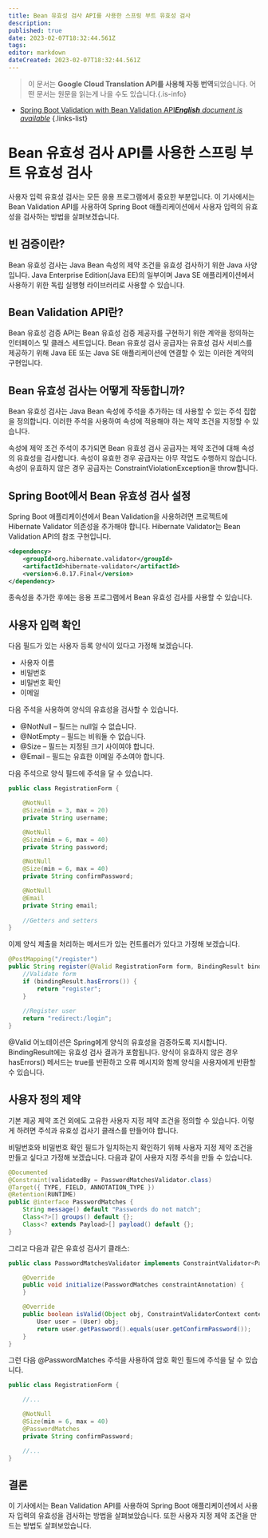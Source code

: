 ```yaml
---
title: Bean 유효성 검사 API를 사용한 스프링 부트 유효성 검사
description: 
published: true
date: 2023-02-07T18:32:44.561Z
tags: 
editor: markdown
dateCreated: 2023-02-07T18:32:44.561Z
---
```


> 이 문서는 **Google Cloud Translation API를 사용해 자동 번역**되었습니다.
어떤 문서는 원문을 읽는게 나을 수도 있습니다.{.is-info}



- [Spring Boot Validation with Bean Validation API***English** document is available*](/en/Knowledge-base/Spring-Boot/spring-boot-validation-with-bean-validation-api)
{.links-list}


# Bean 유효성 검사 API를 사용한 스프링 부트 유효성 검사

사용자 입력 유효성 검사는 모든 응용 프로그램에서 중요한 부분입니다. 이 기사에서는 Bean Validation API를 사용하여 Spring Boot 애플리케이션에서 사용자 입력의 유효성을 검사하는 방법을 살펴보겠습니다.

## 빈 검증이란?

Bean 유효성 검사는 Java Bean 속성의 제약 조건을 유효성 검사하기 위한 Java 사양입니다. Java Enterprise Edition(Java EE)의 일부이며 Java SE 애플리케이션에서 사용하기 위한 독립 실행형 라이브러리로 사용할 수 있습니다.

## Bean Validation API란?

Bean 유효성 검증 API는 Bean 유효성 검증 제공자를 구현하기 위한 계약을 정의하는 인터페이스 및 클래스 세트입니다. Bean 유효성 검사 공급자는 유효성 검사 서비스를 제공하기 위해 Java EE 또는 Java SE 애플리케이션에 연결할 수 있는 이러한 계약의 구현입니다.

## Bean 유효성 검사는 어떻게 작동합니까?

Bean 유효성 검사는 Java Bean 속성에 주석을 추가하는 데 사용할 수 있는 주석 집합을 정의합니다. 이러한 주석을 사용하여 속성에 적용해야 하는 제약 조건을 지정할 수 있습니다.

속성에 제약 조건 주석이 추가되면 Bean 유효성 검사 공급자는 제약 조건에 대해 속성의 유효성을 검사합니다. 속성이 유효한 경우 공급자는 아무 작업도 수행하지 않습니다. 속성이 유효하지 않은 경우 공급자는 ConstraintViolationException을 throw합니다.

## Spring Boot에서 Bean 유효성 검사 설정

Spring Boot 애플리케이션에서 Bean Validation을 사용하려면 프로젝트에 Hibernate Validator 의존성을 추가해야 합니다. Hibernate Validator는 Bean Validation API의 참조 구현입니다.

```xml
<dependency>
    <groupId>org.hibernate.validator</groupId>
    <artifactId>hibernate-validator</artifactId>
    <version>6.0.17.Final</version>
</dependency>
```

종속성을 추가한 후에는 응용 프로그램에서 Bean 유효성 검사를 사용할 수 있습니다.

## 사용자 입력 확인

다음 필드가 있는 사용자 등록 양식이 있다고 가정해 보겠습니다.

-   사용자 이름
-   비밀번호
-   비밀번호 확인
- 이메일

다음 주석을 사용하여 양식의 유효성을 검사할 수 있습니다.

- @NotNull – 필드는 null일 수 없습니다.
- @NotEmpty – 필드는 비워둘 수 없습니다.
- @Size – 필드는 지정된 크기 사이여야 합니다.
- @Email – 필드는 유효한 이메일 주소여야 합니다.

다음 주석으로 양식 필드에 주석을 달 수 있습니다.

```java
public class RegistrationForm {

    @NotNull
    @Size(min = 3, max = 20)
    private String username;

    @NotNull
    @Size(min = 6, max = 40)
    private String password;

    @NotNull
    @Size(min = 6, max = 40)
    private String confirmPassword;

    @NotNull
    @Email
    private String email;
    
    //Getters and setters
}
```

이제 양식 제출을 처리하는 메서드가 있는 컨트롤러가 있다고 가정해 보겠습니다.

```java
@PostMapping("/register")
public String register(@Valid RegistrationForm form, BindingResult bindingResult) {
    //Validate form
    if (bindingResult.hasErrors()) {
        return "register";
    }
    
    //Register user
    return "redirect:/login";
}
```

@Valid 어노테이션은 Spring에게 양식의 유효성을 검증하도록 지시합니다. BindingResult에는 유효성 검사 결과가 포함됩니다. 양식이 유효하지 않은 경우 hasErrors() 메서드는 true를 반환하고 오류 메시지와 함께 양식을 사용자에게 반환할 수 있습니다.

## 사용자 정의 제약

기본 제공 제약 조건 외에도 고유한 사용자 지정 제약 조건을 정의할 수 있습니다. 이렇게 하려면 주석과 유효성 검사기 클래스를 만들어야 합니다.

비밀번호와 비밀번호 확인 필드가 일치하는지 확인하기 위해 사용자 지정 제약 조건을 만들고 싶다고 가정해 보겠습니다. 다음과 같이 사용자 지정 주석을 만들 수 있습니다.

```java
@Documented
@Constraint(validatedBy = PasswordMatchesValidator.class)
@Target({ TYPE, FIELD, ANNOTATION_TYPE })
@Retention(RUNTIME)
public @interface PasswordMatches {
    String message() default "Passwords do not match";
    Class<?>[] groups() default {};
    Class<? extends Payload>[] payload() default {};
}
```

그리고 다음과 같은 유효성 검사기 클래스:

```java
public class PasswordMatchesValidator implements ConstraintValidator<PasswordMatches, Object> {

    @Override
    public void initialize(PasswordMatches constraintAnnotation) {       
    }

    @Override
    public boolean isValid(Object obj, ConstraintValidatorContext context){   
        User user = (User) obj;
        return user.getPassword().equals(user.getConfirmPassword());
    }     
}
```

그런 다음 @PasswordMatches 주석을 사용하여 암호 확인 필드에 주석을 달 수 있습니다.

```java
public class RegistrationForm {

    //...    

    @NotNull
    @Size(min = 6, max = 40)
    @PasswordMatches
    private String confirmPassword;

    //...
}
```

## 결론

이 기사에서는 Bean Validation API를 사용하여 Spring Boot 애플리케이션에서 사용자 입력의 유효성을 검사하는 방법을 살펴보았습니다. 또한 사용자 지정 제약 조건을 만드는 방법도 살펴보았습니다.